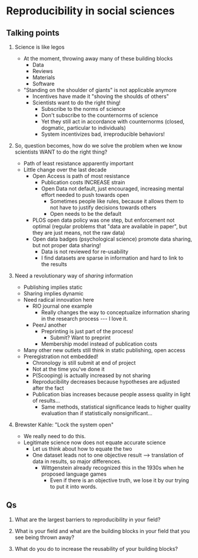# Reproducibility in social sciences

## Talking points

1. Science is like legos
	* At the moment, throwing away many of these building blocks
		* Data
		* Reviews
		* Materials
		* Software
	* "Standing on the shoulder of giants" is not applicable anymore
		* Incentives have made it "shoving the shoulds of others"
		* Scientists want to do the right thing!
			* Subscribe to the norms of science
			* Don't subscribe to the counternorms of science
			* Yet they still act in accordance with counternorms (closed, dogmatic, particular to individuals)
			* System incentivizes bad, irreproducible behaviors!

2. So, question becomes, how do we solve the problem when we know scientists WANT to do the right thing?
	* Path of least resistance apparently important
	* Little change over the last decade
		* Open Access is path of most resistance
			* Publication costs INCREASE strain
			* Open Data not default, just encouraged, increasing mental effort needed to push towards open
				* Sometimes people like rules, because it allows them to not have to justify decisions towards others
				* Open needs to be the default
		* PLOS open data policy was one step, but enforcement not optimal (regular problems that "data are available in paper", but they are just means, not the raw data)
		* Open data badges (psychological science) promote data sharing, but not proper data sharing!
			* Data is not reviewed for re-usability
			* I find datasets are sparse in information and hard to link to the results

3. Need a revolutionary way of _sharing_ information
	* Publishing implies static
	* Sharing implies dynamic
	* Need radical innovation here
		* RIO journal one example
			* Really changes the way to conceptualize information sharing in the research process --- I love it. 
		* PeerJ another
			* Preprinting is just part of the process! 
				* Submit? Want to preprint
			* Membership model instead of publication costs
	* Many other new outlets still think in static publishing, open access 
	* Preregistration not embedded!
		* Chronology is still submit at end of project
		* Not at the time you've done it
		* P(Scooping) is actually increased by not sharing
		* Reproducibility decreases because hypotheses are adjusted after the fact
		* Publication bias increases because people assess quality in light of results...
			* Same methods, statistical significance leads to higher quality evaluation than if statistically nonsignificant...

4. Brewster Kahle: "Lock the system open"
	* We really need to do this.
	* Legitimate science now does not equate accurate science
		* Let us think about how to equate the two
		* One dataset leads not to one objective result --> translation of data in results, so major differences. 
			* Wittgenstein already recognized this in the 1930s when he proposed language games
				* Even if there is an objective truth, we lose it by our trying to put it into words.

## Qs

1. What are the largest barriers to reproducibility in your field?

2. What is your field and what are the building blocks in your field that you see being thrown away?

3. What do you do to increase the reusability of your building blocks?